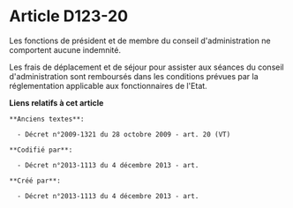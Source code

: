 # Article D123-20

Les fonctions de président et de membre du conseil d'administration ne comportent aucune indemnité.

Les frais de déplacement et de séjour pour assister aux séances du conseil d'administration sont remboursés dans les
conditions prévues par la réglementation applicable aux fonctionnaires de l'Etat.

**Liens relatifs à cet article**

	**Anciens textes**:

	  - Décret n°2009-1321 du 28 octobre 2009 - art. 20 (VT)

	**Codifié par**:

	  - Décret n°2013-1113 du 4 décembre 2013 - art.

	**Créé par**:

	  - Décret n°2013-1113 du 4 décembre 2013 - art.

